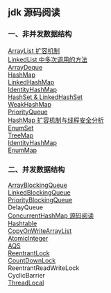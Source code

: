 ## jdk 源码阅读

### 一、非并发数据结构

[ArrayList 扩容机制](notes/data-structure/ArrayList.md)<br>
[LinkedList 中多次调用的方法](notes/data-structure/LinkedList.md)<br>
[ArrayDeque](notes/data-structure/ArrayDeque.md)<br>
[HashMap](notes/data-structure/HashMap.md)<br>
[LinkedHashMap](notes/data-structure/LinkedHashMap.md)<br>
[IdentityHashMap](notes/data-structure/IdentityHashMap.md)<br>
[HashSet & LinkedHashSet](notes/data-structure/HashSet-LinkedHashSet.md)<br>
[WeakHashMap](notes/data-structure/WeakHashMap.md)<br>
[PriorityQueue](notes/data-structure/PriorityQueue.md)<br>
[HashMap 扩容机制与线程安全分析](notes/data-structure/HashMap%20扩容机制与线程安全分析.md)<br>
[EnumSet](notes/data-structure/EnumSet.md)<br>
[TreeMap](notes/data-structure/TreeMap.md)<br>
[IdentityHashMap](notes/data-structure/IdentityHashMap.md) <br>
[EnumMap](notes/data-structure/EnmuMap.md) <br>

### 二、并发数据结构

[ArrayBlockingQueue](notes/data-structure/ArrayBlockingQueue.md) <br>
[LinkedBlockingQueue](notes/data-structure/LinkedBlockingQueue.md) <br>
[PriorityBlockingQueue](notes/data-structure/PriorityBlockingQueue.md) <br>
DelayQueue <br>
[ConcurrentHashMap 源码阅读](notes/data-structure/ConcurrentHashMap.md)<br>
[Hashtable](notes/data-structure/Hashtable.md) <br>
[CopyOnWriteArrayList](notes/data-structure/CopyOnWriteArrayList.md) <br>
[AtomicInteger](notes/data-structure/AtomicInteger.md)  <br>
[AQS](notes/data-structure/AQS.md) <br>
[ReentrantLock](notes/data-structure/ReentrantLock.md) <br>
[CountDownLock](notes/data-structure/CountDownLatch.md) <br>
ReentrantReadWriteLock <br>
CyclicBarrier <br>
[ThreadLocal](notes/data-structure/ThreadLocal.md) <br>

